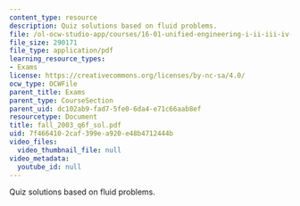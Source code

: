 ```yaml
---
content_type: resource
description: Quiz solutions based on fluid problems.
file: /ol-ocw-studio-app/courses/16-01-unified-engineering-i-ii-iii-iv-fall-2005-spring-2006/7f4664102caf399ea920e48b4712444b_fall_2003_q6f_sol.pdf
file_size: 290171
file_type: application/pdf
learning_resource_types:
- Exams
license: https://creativecommons.org/licenses/by-nc-sa/4.0/
ocw_type: OCWFile
parent_title: Exams
parent_type: CourseSection
parent_uid: dc102ab9-fad7-5fe0-6da4-e71c66aab8ef
resourcetype: Document
title: fall_2003_q6f_sol.pdf
uid: 7f466410-2caf-399e-a920-e48b4712444b
video_files:
  video_thumbnail_file: null
video_metadata:
  youtube_id: null
---
```

Quiz solutions based on fluid problems.